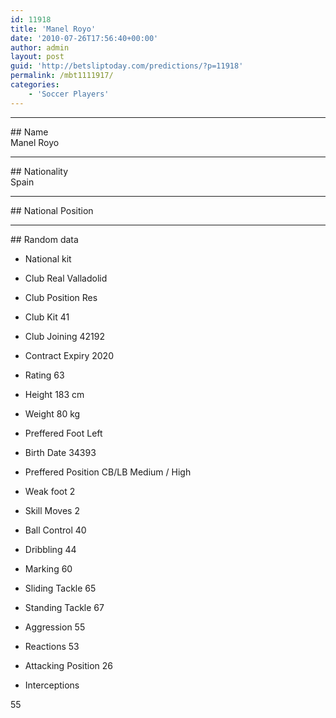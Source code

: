 ```yaml
---
id: 11918
title: 'Manel Royo'
date: '2010-07-26T17:56:40+00:00'
author: admin
layout: post
guid: 'http://betsliptoday.com/predictions/?p=11918'
permalink: /mbt1111917/
categories:
    - 'Soccer Players'
---
```


- - - - - -

\## Name  
 Manel Royo

- - - - - -

\## Nationality  
 Spain

- - - - - -

\## National Position

- - - - - -

\## Random data

- National kit
- Club
 Real Valladolid

- Club Position
 Res

- Club Kit
 41

- Club Joining
 42192

- Contract Expiry
 2020

- Rating
 63

- Height
 183 cm

- Weight
 80 kg

- Preffered Foot
 Left

- Birth Date
 34393

- Preffered Position
 CB/LB Medium / High

- Weak foot
 2

- Skill Moves
 2

- Ball Control
 40

- Dribbling
 44

- Marking
 60

- Sliding Tackle
 65

- Standing Tackle
 67

- Aggression
 55

- Reactions
 53

- Attacking Position
 26

- Interceptions

 55